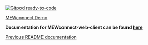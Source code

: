 [![Gitpod ready-to-code](https://img.shields.io/badge/Gitpod-ready--to--code-blue?logo=gitpod)](https://gitpod.io/#https://github.com/MyEtherWallet/MEWconnect-web-client)

[MEWconnect Demo](https://myetherwallet.github.io/MEWconnect-web-client/#/home)


**Documentation for MEWconnect-web-client can be found [here](https://myetherwallet.github.io/MEWconnect-Protocol-Documentation/)**

[Previous README documentation](https://github.com/MyEtherWallet/MEWconnect-web-client/blob/master/OLD_README.md)
